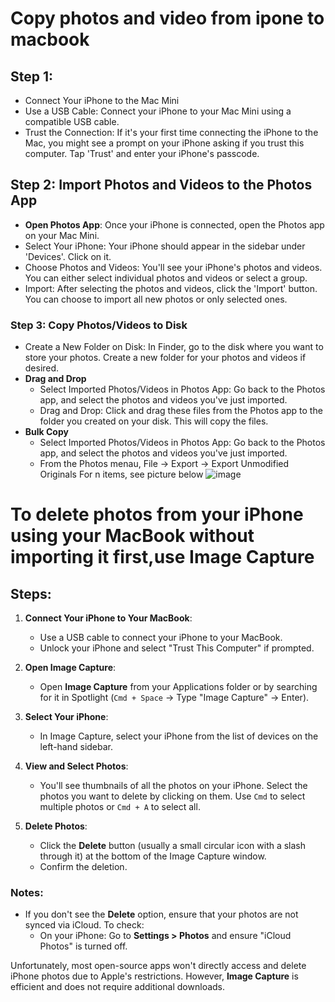 # Copy photos and video from ipone to macbook
## Step 1: 
- Connect Your iPhone to the Mac Mini
- Use a USB Cable: Connect your iPhone to your Mac Mini using a compatible USB cable.
- Trust the Connection: If it's your first time connecting the iPhone to the Mac, you might see a prompt on your iPhone asking if you trust this computer. Tap 'Trust' and enter your iPhone's passcode.
## Step 2: Import Photos and Videos to the Photos App
- **Open Photos App**: Once your iPhone is connected, open the Photos app on your Mac Mini.
- Select Your iPhone: Your iPhone should appear in the sidebar under 'Devices'. Click on it.
- Choose Photos and Videos: You'll see your iPhone's photos and videos. You can either select individual photos and videos or select a group.
- Import: After selecting the photos and videos, click the 'Import' button. You can choose to import all new photos or only selected ones.
### Step 3: Copy Photos/Videos to Disk
- Create a New Folder on Disk: In Finder, go to the disk where you want to store your photos. Create a new folder for your photos and videos if desired.
- **Drag and Drop**
  - Select Imported Photos/Videos in Photos App: Go back to the Photos app, and select the photos and videos you've just imported.
  - Drag and Drop: Click and drag these files from the Photos app to the folder you created on your disk. This will copy the files.
- **Bulk Copy**
  - Select Imported Photos/Videos in Photos App: Go back to the Photos app, and select the photos and videos you've just imported.
  - From the Photos menau, File -> Export -> Export Unmodified Originals For n items, see picture below
![image](https://github.com/paramraghavan/video-editors/assets/52529498/e9ef29b3-dbbb-4ae6-8e8e-210ce04fb60c)


# To delete photos from your iPhone using your MacBook without importing it first,use **Image Capture**

## Steps:

1. **Connect Your iPhone to Your MacBook**:
   - Use a USB cable to connect your iPhone to your MacBook.
   - Unlock your iPhone and select "Trust This Computer" if prompted.

2. **Open Image Capture**:
   - Open **Image Capture** from your Applications folder or by searching for it in Spotlight (`Cmd + Space` → Type "Image Capture" → Enter).

3. **Select Your iPhone**:
   - In Image Capture, select your iPhone from the list of devices on the left-hand sidebar.

4. **View and Select Photos**:
   - You'll see thumbnails of all the photos on your iPhone. Select the photos you want to delete by clicking on them. Use `Cmd` to select multiple photos or `Cmd + A` to select all.

5. **Delete Photos**:
   - Click the **Delete** button (usually a small circular icon with a slash through it) at the bottom of the Image Capture window.
   - Confirm the deletion.

### Notes:
- If you don't see the **Delete** option, ensure that your photos are not synced via iCloud. To check:
  - On your iPhone: Go to **Settings > Photos** and ensure "iCloud Photos" is turned off.

Unfortunately, most open-source apps won't directly access and delete iPhone photos due to Apple's restrictions. However, **Image Capture** is efficient and does not require additional downloads.

  
     
